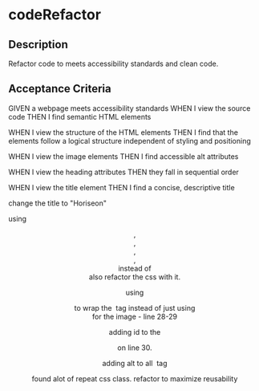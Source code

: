 # codeRefactor

## Description

Refactor code to meets accessibility standards and clean code.

## Acceptance Criteria

GIVEN a webpage meets accessibility standards
WHEN I view the source code
THEN I find semantic HTML elements

WHEN I view the structure of the HTML elements
THEN I find that the elements follow a logical structure independent of styling and positioning

WHEN I view the image elements
THEN I find accessible alt attributes

WHEN I view the heading attributes
THEN they fall in sequential order

WHEN I view the title element
THEN I find a concise, descriptive title


change the title to "Horiseon"

using <header> , <nav>, <footer>, <section>, <article> <aside> instead of <div>
also refactor the css with it.

using <section> to wrap the <img> tag instead of just using <div> for the image - line 28-29

adding id to the <section> on line 30.

adding alt to all <image> tag

found alot of repeat css class. refactor to maximize reusability

